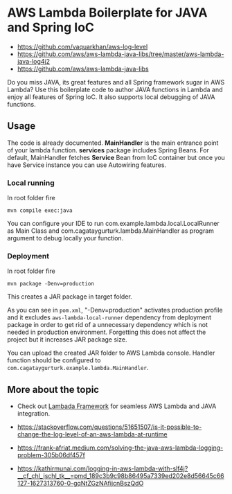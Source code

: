 # AWS Lambda Boilerplate for JAVA and Spring IoC

- https://github.com/vaquarkhan/aws-log-level
- https://github.com/aws/aws-lambda-java-libs/tree/master/aws-lambda-java-log4j2
- https://github.com/aws/aws-lambda-java-libs

Do you miss JAVA, its great features and all Spring framework sugar in AWS Lambda? Use this boilerplate code to author JAVA functions in Lambda and enjoy all features of Spring IoC. It also supports local debugging of JAVA functions.

## Usage

The code is already documented. **MainHandler** is the main entrance point of your lambda function. **services** package includes Spring Beans. For default, MainHandler fetches **Service** Bean from IoC container but once you have Service instance you can use Autowiring features.
 
### Local running

In root folder fire
 
```
mvn compile exec:java
```

You can configure your IDE to run com.example.lambda.local.LocalRunner as Main Class and com.cagataygurturk.lambda.MainHandler as program argument to debug locally your function.

### Deployment

In root folder fire

```
mvn package -Denv=production
```

This creates a JAR package in target folder. 

As you can see in `pom.xml`, "-Denv=production" activates production profile and it excludes `aws-lambda-local-runner` dependency from deployment package in order to get rid of a unnecessary dependency which is not needed in production environment. Forgetting this does not affect the project but it increases JAR package size.

You can upload the created JAR folder to AWS Lambda console. Handler function should be configured to `com.cagataygurturk.example.lambda.MainHandler`.
 
## More about the topic

- Check out [Lambada Framework](https://github.com/lambadaframework/lambadaframework) for seamless AWS Lambda and JAVA integration.


- https://stackoverflow.com/questions/51651507/is-it-possible-to-change-the-log-level-of-an-aws-lambda-at-runtime
- https://frank-afriat.medium.com/solving-the-java-aws-lambda-logging-problem-305b06df457f
- https://kathirmunai.com/logging-in-aws-lambda-with-slf4j?__cf_chl_jschl_tk__=pmd_189c3b9c98b86495a7339ed202e8d56645c66127-1627313760-0-gqNtZGzNAfijcnBszQdO
